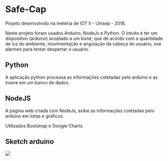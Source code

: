 # Safe-Cap

Projeto desenvolvido na metéria de IOT II - Unisep - 2018.

Neste projeto foram usados Arduino, NodeJs e Python.
O intuito é ter um dispositivo (arduino) acoplado a um boné, que de acordo com a quantidade de luz do ambiente, movimentação e angulação da cabeça do usuário, soe alarmes para tentar despertar o usuário.

## Python

A aplicação python processa as informações coletadas pelo arduino e as insere em um banco de dados.

## NodeJS

A página web criada com NodeJs, exibe as informações coletadas pelo arduino em listas e gráficos.

Utilizados Bootstrap e Google Charts.

## Sketch arduino
<img src="https://i.imgur.com/YicttYa.png"/>

